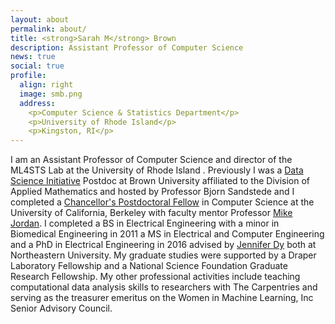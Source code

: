 ```yaml
---
layout: about
permalink: about/
title: <strong>Sarah M</strong> Brown
description: Assistant Professor of Computer Science
news: true
social: true
profile:
  align: right
  image: smb.png
  address:
    <p>Computer Science & Statistics Department</p>
    <p>University of Rhode Island</p>
    <p>Kingston, RI</p>
---
```


I am an Assistant Professor of Computer Science and director of the ML4STS Lab at the University of Rhode Island .
Previously I was a [Data Science Initiative](https://www.brown.edu/initiatives/data-science/) Postdoc at Brown University affiliated to the Division of Applied Mathematics and hosted by Professor Bjorn Sandstede and I completed a [Chancellor's Postdoctoral Fellow](https://diversity.berkeley.edu/programs-services/postdoctoral/about-cpfp) in Computer Science at the University of California, Berkeley with faculty mentor Professor [Mike Jordan](https://people.eecs.berkeley.edu/~jordan/). I completed a BS in Electrical Engineering with a minor in Biomedical Engineering in 2011 a MS in Electrical and Computer Engineering and a  PhD in Electrical Engineering in 2016 advised by [Jennifer Dy](http://www.ece.neu.edu/fac-ece/jdy/) both at Northeastern University. My graduate studies were supported by a Draper Laboratory Fellowship and a National Science Foundation Graduate Research Fellowship. My other professional activities include teaching computational data analysis skills to researchers with The Carpentries and serving as the treasurer emeritus on the Women in Machine Learning, Inc Senior Advisory Council.
